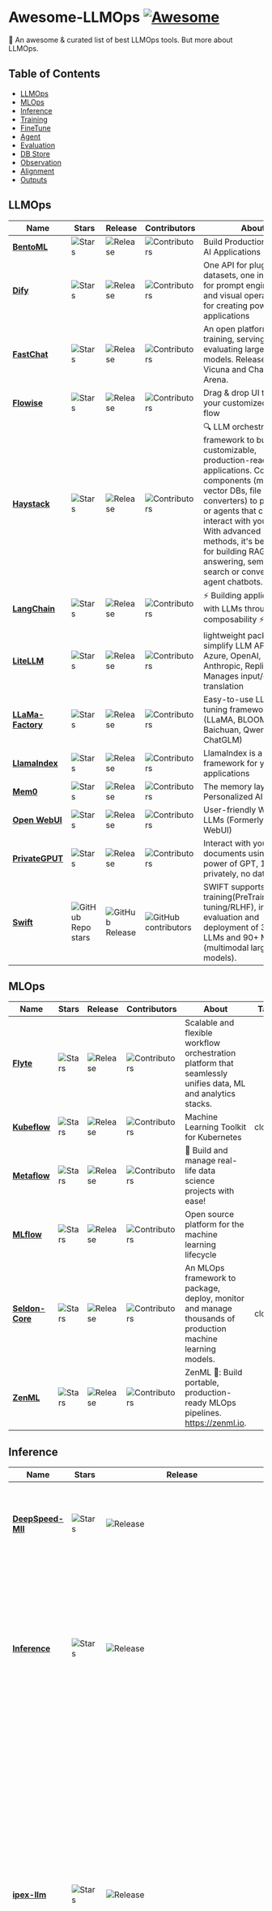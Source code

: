 # Awesome-LLMOps [![Awesome](https://awesome.re/badge.svg)](https://awesome.re)

🎉 An awesome &amp; curated list of best LLMOps tools. But more about LLMOps.

## Table of Contents

- [LLMOps](#llmops)
- [MLOps](#mlops)
- [Inference](#inference)
- [Training](#training)
- [FineTune](#finetune)
- [Agent](#agent)
- [Evaluation](#evaluation)
- [DB Store](#db-store)
- [Observation](#observation)
- [Alignment](#alignment)
- [Outputs](#outputs)

## LLMOps

| Name | Stars | Release | Contributors | About | Tag |
| ---- | ---- | ---- | ---- | ---- | --- |
| **[BentoML](https://github.com/bentoml/BentoML)** | ![Stars](https://img.shields.io/github/stars/bentoml/bentoml.svg) | ![Release](https://img.shields.io/github/release/bentoml/bentoml) | ![Contributors](https://img.shields.io/github/contributors/bentoml/bentoml) | Build Production-Grade AI Applications | |
| **[Dify](https://github.com/langgenius/dify)** | ![Stars](https://img.shields.io/github/stars/langgenius/dify.svg) | ![Release](https://img.shields.io/github/release/langgenius/dify) | ![Contributors](https://img.shields.io/github/contributors/langgenius/dify) | One API for plugins and datasets, one interface for prompt engineering and visual operation, all for creating powerful AI applications | |
| **[FastChat](https://github.com/lm-sys/FastChat)** | ![Stars](https://img.shields.io/github/stars/lm-sys/fastchat.svg) | ![Release](https://img.shields.io/github/release/lm-sys/fastchat) | ![Contributors](https://img.shields.io/github/contributors/lm-sys/fastchat) | An open platform for training, serving, and evaluating large language models. Release repo for Vicuna and Chatbot Arena. | |
| **[Flowise](https://github.com/FlowiseAI/Flowise)** | ![Stars](https://img.shields.io/github/stars/flowiseai/flowise.svg) | ![Release](https://img.shields.io/github/release/flowiseai/flowise) | ![Contributors](https://img.shields.io/github/contributors/flowiseai/flowise) | Drag & drop UI to build your customized LLM flow | |
| **[Haystack](https://github.com/deepset-ai/haystack)** | ![Stars](https://img.shields.io/github/stars/deepset-ai/haystack.svg) | ![Release](https://img.shields.io/github/release/deepset-ai/haystack) | ![Contributors](https://img.shields.io/github/contributors/deepset-ai/haystack) | 🔍 LLM orchestration framework to build customizable, production-ready LLM applications. Connect components (models, vector DBs, file converters) to pipelines or agents that can interact with your data. With advanced retrieval methods, it's best suited for building RAG, question answering, semantic search or conversational agent chatbots. | |
| **[LangChain](https://github.com/langchain-ai/langchain)** | ![Stars](https://img.shields.io/github/stars/langchain-ai/langchain.svg) | ![Release](https://img.shields.io/github/release/langchain-ai/langchain) | ![Contributors](https://img.shields.io/github/contributors/langchain-ai/langchain) | ⚡ Building applications with LLMs through composability ⚡ | |
| **[LiteLLM](https://github.com/BerriAI/litellm)** | ![Stars](https://img.shields.io/github/stars/berriai/litellm.svg) | ![Release](https://img.shields.io/github/release/berriai/litellm) | ![Contributors](https://img.shields.io/github/contributors/berriai/litellm) | lightweight package to simplify LLM API calls - Azure, OpenAI, Cohere, Anthropic, Replicate. Manages input/output translation | |
| **[LLaMa-Factory](https://github.com/hiyouga/LLaMA-Factory)** | ![Stars](https://img.shields.io/github/stars/hiyouga/llama-factory.svg) | ![Release](https://img.shields.io/github/release/hiyouga/llama-factory) | ![Contributors](https://img.shields.io/github/contributors/hiyouga/llama-factory) | Easy-to-use LLM fine-tuning framework (LLaMA, BLOOM, Mistral, Baichuan, Qwen, ChatGLM) | |
| **[LlamaIndex](https://github.com/run-llama/llama_index)** | ![Stars](https://img.shields.io/github/stars/run-llama/llama_index.svg) | ![Release](https://img.shields.io/github/release/run-llama/llama_index) | ![Contributors](https://img.shields.io/github/contributors/run-llama/llama_index) | LlamaIndex is a data framework for your LLM applications | |
| **[Mem0](https://github.com/mem0ai/mem0)** | ![Stars](https://img.shields.io/github/stars/mem0ai/mem0.svg) | ![Release](https://img.shields.io/github/release/mem0ai/mem0) | ![Contributors](https://img.shields.io/github/contributors/mem0ai/mem0) | The memory layer for Personalized AI | |
| **[Open WebUI](https://github.com/open-webui/open-webui)** | ![Stars](https://img.shields.io/github/stars/open-webui/open-webui.svg) | ![Release](https://img.shields.io/github/release/open-webui/open-webui) | ![Contributors](https://img.shields.io/github/contributors/open-webui/open-webui) | User-friendly WebUI for LLMs (Formerly Ollama WebUI) | |
| **[PrivateGPUT](https://github.com/zylon-ai/private-gpt)** | ![Stars](https://img.shields.io/github/stars/zylon-ai/private-gpt.svg) | ![Release](https://img.shields.io/github/release/zylon-ai/private-gpt) | ![Contributors](https://img.shields.io/github/contributors/zylon-ai/private-gpt) | Interact with your documents using the power of GPT, 100% privately, no data leaks | |
| **[Swift](https://github.com/modelscope/ms-swift)** | ![GitHub Repo stars](https://img.shields.io/github/stars/modelscope/ms-swift) | ![GitHub Release](https://img.shields.io/github/v/release/modelscope/ms-swift) | ![GitHub contributors](https://img.shields.io/github/contributors/modelscope/ms-swift) | SWIFT supports training(PreTraining/Fine-tuning/RLHF), inference, evaluation and deployment of 350+ LLMs and 90+ MLLMs (multimodal large models). | |

## MLOps

| Name | Stars | Release | Contributors | About | Tag |
| ---- | ---- | ---- | ---- | ---- | ---- |
| **[Flyte](https://github.com/flyteorg/flyte)** | ![Stars](https://img.shields.io/github/stars/flyteorg/flyte.svg) | ![Release](https://img.shields.io/github/release/flyteorg/flyte) | ![Contributors](https://img.shields.io/github/contributors/flyteorg/flyte) | Scalable and flexible workflow orchestration platform that seamlessly unifies data, ML and analytics stacks. | |
| **[Kubeflow](https://github.com/kubeflow/kubeflow)** | ![Stars](https://img.shields.io/github/stars/kubeflow/kubeflow.svg) | ![Release](https://img.shields.io/github/release/kubeflow/kubeflow) | ![Contributors](https://img.shields.io/github/contributors/kubeflow/kubeflow) | Machine Learning Toolkit for Kubernetes | cloud |
| **[Metaflow](https://github.com/Netflix/metaflow)** | ![Stars](https://img.shields.io/github/stars/netflix/metaflow.svg) | ![Release](https://img.shields.io/github/release/netflix/metaflow) | ![Contributors](https://img.shields.io/github/contributors/netflix/metaflow) | 🚀 Build and manage real-life data science projects with ease! | |
| **[MLflow](https://github.com/mlflow/mlflow)** | ![Stars](https://img.shields.io/github/stars/mlflow/mlflow.svg) | ![Release](https://img.shields.io/github/release/mlflow/mlflow) | ![Contributors](https://img.shields.io/github/contributors/mlflow/mlflow) | Open source platform for the machine learning lifecycle | |
| **[Seldon-Core](https://github.com/SeldonIO/seldon-core)** | ![Stars](https://img.shields.io/github/stars/SeldonIO/seldon-core.svg) | ![Release](https://img.shields.io/github/release/SeldonIO/seldon-core) | ![Contributors](https://img.shields.io/github/contributors/SeldonIO/seldon-core) | An MLOps framework to package, deploy, monitor and manage thousands of production machine learning models. | cloud |
| **[ZenML](https://github.com/zenml-io/zenml)** | ![Stars](https://img.shields.io/github/stars/zenml-io/zenml.svg) | ![Release](https://img.shields.io/github/release/zenml-io/zenml) | ![Contributors](https://img.shields.io/github/contributors/zenml-io/zenml) | ZenML 🙏: Build portable, production-ready MLOps pipelines. <https://zenml.io>. | |

## Inference

| Name | Stars | Release | Contributors | About | Tag |
| ---- | ---- | ---- | ---- | ---- | ---- |
| **[DeepSpeed-MII](https://github.com/microsoft/DeepSpeed-MII)** | ![Stars](https://img.shields.io/github/stars/microsoft/deepspeed-mii.svg) | ![Release](https://img.shields.io/github/release/microsoft/deepspeed-mii) | ![Contributors](https://img.shields.io/github/contributors/microsoft/deepspeed-mii) | MII makes low-latency and high-throughput inference possible, powered by DeepSpeed. | |
| **[Inference](https://github.com/roboflow/inference)** | ![Stars](https://img.shields.io/github/stars/roboflow/inference.svg) | ![Release](https://img.shields.io/github/release/roboflow/inference) | ![Contributors](https://img.shields.io/github/contributors/roboflow/inference) | A fast, easy-to-use, production-ready inference server for computer vision supporting deployment of many popular model architectures and fine-tuned models. | vision |
| **[ipex-llm](https://github.com/intel-analytics/ipex-llm)** | ![Stars](https://img.shields.io/github/stars/intel-analytics/ipex-llm.svg) | ![Release](https://img.shields.io/github/release/intel-analytics/ipex-llm) | ![Contributors](https://img.shields.io/github/contributors/intel-analytics/ipex-llm) | Accelerate local LLM inference and finetuning (LLaMA, Mistral, ChatGLM, Qwen, Baichuan, Mixtral, Gemma, Phi, MiniCPM, etc.) on Intel CPU and GPU (e.g., local PC with iGPU, discrete GPU such as Arc, Flex and Max); seamlessly integrate with llama.cpp, Ollama, HuggingFace, LangChain, LlamaIndex, GraphRAG, DeepSpeed, vLLM, FastChat, Axolotl, etc. | edge |
| **[llmaz](https://github.com/InftyAI/llmaz)** | ![Stars](https://img.shields.io/github/stars/inftyai/llmaz.svg) | ![Release](https://img.shields.io/github/release/inftyai/llmaz) | ![Contributors](https://img.shields.io/github/contributors/inftyai/llmaz) | ☸️ Effortlessly serve state-of-the-art LLMs on Kubernetes. | |
| **[LMDeploy](https://github.com/InternLM/lmdeploy)** | ![Stars](https://img.shields.io/github/stars/internlm/lmdeploy.svg) | ![Release](https://img.shields.io/github/release/internlm/lmdeploy) | ![Contributors](https://img.shields.io/github/contributors/internlm/lmdeploy) | LMDeploy is a toolkit for compressing, deploying, and serving LLMs. | |
| **[MaxText](https://github.com/google/maxtext)** | ![Stars](https://img.shields.io/github/stars/google/maxtext.svg) | ![Release](https://img.shields.io/github/release/google/maxtext) | ![Contributors](https://img.shields.io/github/contributors/google/maxtext) | A simple, performant and scalable Jax LLM! | Jax |
| **[llama.cpp](https://github.com/ggerganov/llama.cpp)** | ![Stars](https://img.shields.io/github/stars/ggerganov/llama.cpp.svg) | ![Release](https://img.shields.io/github/release/ggerganov/llama.cpp) | ![Contributors](https://img.shields.io/github/contributors/ggerganov/llama.cpp) | LLM inference in C/C++ | edge |
| **[MInference](https://github.com/microsoft/minference)** | ![Stars](https://img.shields.io/github/stars/microsoft/minference.svg) | ![Release](https://img.shields.io/github/release/microsoft/minference) | ![Contributors](https://img.shields.io/github/contributors/microsoft/minference) | To speed up Long-context LLMs' inference, approximate and dynamic sparse calculate the attention, which reduces inference latency by up to 10x for pre-filling on an A100 while maintaining accuracy. | |
| **[MLC LLM](https://github.com/mlc-ai/mlc-llm)** | ![Stars](https://img.shields.io/github/stars/mlc-ai/mlc-llm.svg) | ![Release](https://img.shields.io/github/release/mlc-ai/mlc-llm) | ![Contributors](https://img.shields.io/github/contributors/mlc-ai/mlc-llm) | Universal LLM Deployment Engine with ML Compilation | |
| **[MLServer](https://github.com/SeldonIO/MLServer)** | ![Stars](https://img.shields.io/github/stars/SeldonIO/MLServer.svg) | ![Release](https://img.shields.io/github/release/SeldonIO/MLServer) | ![Contributors](https://img.shields.io/github/contributors/SeldonIO/MLServer) | MLServer aims to provide an easy way to start serving your machine learning models through a REST and gRPC interface, fully compliant with KFServing's V2 Dataplane spec. | |
| **[Nanoflow](https://github.com/efeslab/Nanoflow)** | ![Stars](https://img.shields.io/github/stars/efeslab/nanoflow.svg) | ![Release](https://img.shields.io/github/release/efeslab/nanoflow) | ![Contributors](https://img.shields.io/github/contributors/efeslab/nanoflow) | A throughput-oriented high-performance serving framework for LLMs | |
| **[Ollama](https://github.com/ollama/ollama)** | ![Stars](https://img.shields.io/github/stars/ollama/ollama.svg) | ![Release](https://img.shields.io/github/release/ollama/ollama) | ![Contributors](https://img.shields.io/github/contributors/ollama/ollama) | Get up and running with Llama 3, Mistral, Gemma 2, and other large language models. | edge |
| **[OpenLLM](https://github.com/bentoml/OpenLLM)** | ![Stars](https://img.shields.io/github/stars/bentoml/openllm.svg) | ![Release](https://img.shields.io/github/release/bentoml/openllm) | ![Contributors](https://img.shields.io/github/contributors/bentoml/openllm) | Operating LLMs in production | |
| **[OpenVINO](https://github.com/openvinotoolkit/openvino)** | ![Stars](https://img.shields.io/github/stars/openvinotoolkit/openvino.svg) | ![Release](https://img.shields.io/github/release/openvinotoolkit/openvino) | ![Contributors](https://img.shields.io/github/contributors/openvinotoolkit/openvino) | OpenVINO™ is an open-source toolkit for optimizing and deploying AI inference | |
| **[RayServe](https://github.com/ray-project/ray)** | ![Stars](https://img.shields.io/github/stars/ray-project/ray.svg) | ![Release](https://img.shields.io/github/release/ray-project/ray) | ![Contributors](https://img.shields.io/github/contributors/ray-project/ray) | Ray is a unified framework for scaling AI and Python applications. Ray consists of a core distributed runtime and a set of AI Libraries for accelerating ML workloads. | |
| **[RouteLLM](https://github.com/lm-sys/routellm)** | ![Stars](https://img.shields.io/github/stars/lm-sys/routellm.svg) | ![Release](https://img.shields.io/github/release/lm-sys/routellm) | ![Contributors](https://img.shields.io/github/contributors/lm-sys/routellm) | A framework for serving and evaluating LLM routers - save LLM costs without compromising quality. | cost |
| **[SGLang](https://github.com/sgl-project/sglang)** | ![Stars](https://img.shields.io/github/stars/sgl-project/sglang.svg) | ![Release](https://img.shields.io/github/release/sgl-project/sglang) | ![Contributors](https://img.shields.io/github/contributors/sgl-project/sglang) | SGLang is a structured generation language designed for large language models (LLMs). It makes your interaction with models faster and more controllable. | |
| **[Triton Inference Server](https://github.com/triton-inference-server/server)** | ![Stars](https://img.shields.io/github/stars/triton-inference-server/server.svg) | ![Release](https://img.shields.io/github/release/triton-inference-server/server) | ![Contributors](https://img.shields.io/github/contributors/triton-inference-server/server) | The Triton Inference Server provides an optimized cloud and edge inferencing solution. | |
| **[TensorRT-LLM](https://github.com/NVIDIA/TensorRT-LLM)** | ![GitHub Repo stars](https://img.shields.io/github/stars/NVIDIA/TensorRT-LLM) | ![GitHub Release](https://img.shields.io/github/v/release/NVIDIA/TensorRT-LLM) | ![GitHub contributors](https://img.shields.io/github/contributors/NVIDIA/TensorRT-LLM) | TensorRT-LLM provides users with an easy-to-use Python API to define Large Language Models (LLMs) and build TensorRT engines that contain state-of-the-art optimizations to perform inference efficiently on NVIDIA GPUs.||
| **[Text Generation Inference](https://github.com/huggingface/text-generation-inference)** | ![Stars](https://img.shields.io/github/stars/huggingface/text-generation-inference.svg) | ![Release](https://img.shields.io/github/release/huggingface/text-generation-inference) | ![Contributors](https://img.shields.io/github/contributors/huggingface/text-generation-inference) | Large Language Model Text Generation Inference | |
| **[vLLM](https://github.com/vllm-project/vllm)** | ![Stars](https://img.shields.io/github/stars/vllm-project/vllm.svg) | ![Release](https://img.shields.io/github/release/vllm-project/vllm) | ![Contributors](https://img.shields.io/github/contributors/vllm-project/vllm) | A high-throughput and memory-efficient inference and serving engine for LLMs | |

## Training

| Name | Stars | Release | Contributors | About | Tag |
| ---- | ---- | ---- | ---- | ---- | ---- |
| **[ColossalAI](https://github.com/hpcaitech/ColossalAI)** | ![Stars](https://img.shields.io/github/stars/hpcaitech/ColossalAI.svg) | ![Release](https://img.shields.io/github/release/hpcaitech/ColossalAI) | ![Contributors](https://img.shields.io/github/contributors/hpcaitech/ColossalAI) | Making large AI models cheaper, faster and more accessible | |
| **[Ludwig](https://github.com/ludwig-ai/ludwig)** | ![Stars](https://img.shields.io/github/stars/ludwig-ai/ludwig.svg) | ![Release](https://img.shields.io/github/release/ludwig-ai/ludwig) | ![Contributors](https://img.shields.io/github/contributors/ludwig-ai/ludwig) | Low-code framework for building custom LLMs, neural networks, and other AI models | |
| **[MLX](https://github.com/ml-explore/mlx)** | ![Stars](https://img.shields.io/github/stars/ml-explore/mlx.svg) | ![Release](https://img.shields.io/github/release/ml-explore/mlx) | ![Contributors](https://img.shields.io/github/contributors/ml-explore/mlx) | MLX: An array framework for Apple silicon | |

## FineTune

| Name | Stars | Release | Contributors | About | Tag |
| ---- | ---- | ---- | ---- | ---- | ---- |
| **[Axolotl](https://github.com/axolotl-ai-cloud/axolotl)** | ![Stars](https://img.shields.io/github/stars/axolotl-ai-cloud/axolotl.svg) | ![Release](https://img.shields.io/github/release/axolotl-ai-cloud/axolotl) | ![Contributors](https://img.shields.io/github/contributors/axolotl-ai-cloud/axolotl) | Go ahead and axolotl questions | |
| **[torchtune](https://github.com/pytorch/torchtune)** | ![Stars](https://img.shields.io/github/stars/pytorch/torchtune.svg) | ![Release](https://img.shields.io/github/release/pytorch/torchtune) | ![Contributors](https://img.shields.io/github/contributors/pytorch/torchtune) | A Native-PyTorch Library for LLM Fine-tuning | |
| **[unsloth](https://github.com/unslothai/unsloth)** | ![Stars](https://img.shields.io/github/stars/unslothai/unsloth.svg) | ![Release](https://img.shields.io/github/release/unslothai/unsloth) | ![Contributors](https://img.shields.io/github/contributors/unslothai/unsloth) | Finetune Llama 3, Mistral, Phi & Gemma LLMs 2-5x faster with 80% less memory | |

## Agent

| Name | Stars | Release | Contributors | About | Tag |
| ---- | ---- | ---- | ---- | ---- | ---- |
| **[AutoGPT](https://github.com/Significant-Gravitas/AutoGPT)** | ![Stars](https://img.shields.io/github/stars/Significant-Gravitas/AutoGPT.svg) | ![Release](https://img.shields.io/github/release/Significant-Gravitas/AutoGPT) | ![Contributors](https://img.shields.io/github/contributors/Significant-Gravitas/AutoGPT) | An experimental open-source attempt to make GPT-4 fully autonomous. | |
| **[MetaGPT](https://github.com/geekan/MetaGPT)** | ![Stars](https://img.shields.io/github/stars/geekan/metagpt.svg) | ![Release](https://img.shields.io/github/release/geekan/MetaGPT) | ![Contributors](https://img.shields.io/github/contributors/geekan/MetaGPT) | 🌟 The Multi-Agent Framework: Given one line Requirement, return PRD, Design, Tasks, Repo | |
| **[XAgent](https://github.com/OpenBMB/XAgent)** | ![Stars](https://img.shields.io/github/stars/openbmb/xagent.svg) | ![Release](https://img.shields.io/github/release/openbmb/xagent) | ![Contributors](https://img.shields.io/github/contributors/openbmb/xagent) | An Autonomous LLM Agent for Complex Task Solving | |

## Evaluation

| Name | Stars | Release | Contributors | About | Tag |
| ---- | ---- | ---- | ---- | ---- | ---- |
| **[AgentBench](https://github.com/THUDM/AgentBench)** | ![Stars](https://img.shields.io/github/stars/thudm/agentbench.svg) | ![Release](https://img.shields.io/github/release/thudm/agentbench) | ![Contributors](https://img.shields.io/github/contributors/thudm/agentbench) | A Comprehensive Benchmark to Evaluate LLMs as Agents | |
| **[lm-evaluation-harness](https://github.com/EleutherAI/lm-evaluation-harness)** | ![Stars](https://img.shields.io/github/stars/EleutherAI/lm-evaluation-harness.svg) | ![Release](https://img.shields.io/github/release/EleutherAI/lm-evaluation-harness) | ![Contributors](https://img.shields.io/github/contributors/EleutherAI/lm-evaluation-harness) | A framework for few-shot evaluation of language models. | |
| **[LongBench](https://github.com/THUDM/LongBench)** | ![Stars](https://img.shields.io/github/stars/thudm/longbench.svg) | ![Release](https://img.shields.io/github/release/thudm/longbench) | ![Contributors](https://img.shields.io/github/contributors/thudm/longbench) | LongBench: A Bilingual, Multitask Benchmark for Long Context Understanding | long-context |

## DB Store

| Name | Stars | Release | Contributors | About | Tag |
| ---- | ---- | ---- | ---- | ---- | ---- |
| **[chroma](https://github.com/chroma-core/chroma)** | ![Stars](https://img.shields.io/github/stars/chroma-core/chroma.svg) | ![Release](https://img.shields.io/github/release/chroma-core/chroma) | ![Contributors](https://img.shields.io/github/contributors/chroma-core/chroma) | the AI-native open-source embedding database | vector |
| **[deeplake](https://github.com/activeloopai/deeplake)** | ![Stars](https://img.shields.io/github/stars/activeloopai/deeplake.svg) | ![Release](https://img.shields.io/github/release/activeloopai/deeplake) | ![Contributors](https://img.shields.io/github/contributors/activeloopai/deeplake) | Database for AI. Store Vectors, Images, Texts, Videos, etc. Use with LLMs/LangChain. Store, query, version, & visualize any AI data. Stream data in real-time to PyTorch/TensorFlow. <https://activeloop.ai> | |
| **[Faiss](https://github.com/facebookresearch/faiss)** | ![Stars](https://img.shields.io/github/stars/facebookresearch/faiss.svg) | ![Release](https://img.shields.io/github/release/facebookresearch/faiss) | ![Contributors](https://img.shields.io/github/contributors/facebookresearch/faiss) | A library for efficient similarity search and clustering of dense vectors. | vector |
| **[milvus](https://github.com/milvus-io/milvus)** | ![Stars](https://img.shields.io/github/stars/milvus-io/milvus.svg) | ![Release](https://img.shields.io/github/release/milvus-io/milvus) | ![Contributors](https://img.shields.io/github/contributors/milvus-io/milvus) | A cloud-native vector database, storage for next generation AI applications | cloud,vector |
| **[weaviate](https://github.com/weaviate/weaviate)** | ![Stars](https://img.shields.io/github/stars/weaviate/weaviate.svg) | ![Release](https://img.shields.io/github/release/weaviate/weaviate) | ![Contributors](https://img.shields.io/github/contributors/weaviate/weaviate) | Weaviate is an open-source vector database that stores both objects and vectors, allowing for the combination of vector search with structured filtering with the fault tolerance and scalability of a cloud-native database​. | cloud,vector |

## Observation

| Name | Stars | Release | Contributors | About | Tag |
| ---- | ---- | ---- | ---- | ---- | ---- |
| **[OpenLLMetry](https://github.com/traceloop/openllmetry)** | ![Stars](https://img.shields.io/github/stars/traceloop/openllmetry.svg) | ![Release](https://img.shields.io/github/release/traceloop/openllmetry) | ![Contributors](https://img.shields.io/github/contributors/traceloop/openllmetry) | Open-source observability for your LLM application, based on OpenTelemetry | |
| **[Helicone AI](https://github.com/Helicone/helicone)** | ![Stars](https://img.shields.io/github/stars/helicone/helicone.svg) | ![Release](https://img.shields.io/github/release/helicone/helicone) | ![Contributors](https://img.shields.io/github/contributors/helicone/helicone) | 🧊 The open-source LangSmith alternative for logging, monitoring, and debugging AI applications.| |
| **[phoenix](https://github.com/arize-ai/phoenix)** | ![Stars](https://img.shields.io/github/stars/arize-ai/phoenix.svg) | ![Release](https://img.shields.io/github/release/arize-ai/phoenix) | ![Contributors](https://img.shields.io/github/contributors/arize-ai/phoenix) | ML Observability in a Notebook - Uncover Insights, Surface Problems, Monitor, and Fine Tune your Generative LLM, CV and Tabular Models | |
| **[wandb](https://github.com/wandb/wandb)** | ![Stars](https://img.shields.io/github/stars/wandb/wandb.svg) | ![Release](https://img.shields.io/github/release/wandb/wandb) | ![Contributors](https://img.shields.io/github/contributors/wandb/wandb) | 🔥 A tool for visualizing and tracking your machine learning experiments. This repo contains the CLI and Python API. | |

## Alignment

| Name | Stars | Release | Contributors | About | Tag |
| ---- | ---- | ---- | ---- | ---- | ---- |
| **[OpenRLHF](https://github.com/OpenLLMAI/OpenRLHF)** | ![Stars](https://img.shields.io/github/stars/openllmai/openrlhf.svg) | ![Release](https://img.shields.io/github/release/openllmai/openrlhf) | ![Contributors](https://img.shields.io/github/contributors/openllmai/openrlhf) | An Easy-to-use, Scalable and High-performance RLHF Framework (70B+ PPO Full Tuning & Iterative DPO & LoRA & Mixtral) | |
| **[Self-RLHF](https://github.com/PKU-Alignment/safe-rlhf)** | ![Stars](https://img.shields.io/github/stars/PKU-Alignment/safe-rlhf.svg) | ![Release](https://img.shields.io/github/release/PKU-Alignment/safe-rlhf) | ![Contributors](https://img.shields.io/github/contributors/PKU-Alignment/safe-rlhf) | Safe RLHF: Constrained Value Alignment via Safe Reinforcement Learning from Human Feedback | |

## Outputs

| Name | Stars | Release | Contributors | About | Tag |
| ---- | ---- | ---- | ---- | ---- | ---- |
| **[Instructor](https://github.com/jxnl/instructor)** | ![Stars](https://img.shields.io/github/stars/jxnl/instructor.svg) | ![Release](https://img.shields.io/github/release/jxnl/instructor) | ![Contributors](https://img.shields.io/github/contributors/jxnl/instructor) | structured outputs for llms | |
| **[Outlines](https://github.com/outlines-dev/outlines)** | ![Stars](https://img.shields.io/github/stars/outlines-dev/outlines.svg) | ![Release](https://img.shields.io/github/release/outlines-dev/outlines) | ![Contributors](https://img.shields.io/github/contributors/outlines-dev/outlines) | Structured Text Generation | |
